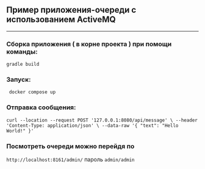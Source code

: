 ## Пример приложения-очереди с использованием ActiveMQ

----

### Сборка приложения ( в корне проекта ) при помощи команды:  
`gradle build`

### Запуск:   
` docker compose up`

### Отправка сообщения:   
`curl --location --request POST '127.0.0.1:8080/api/message' \
--header 'Content-Type: application/json' \
--data-raw '{
    "text": "Hello World!"
}'`
 
### Посмотреть очереди можно перейдя по   
 `http://localhost:8161/admin/` пароль `admin/admin`